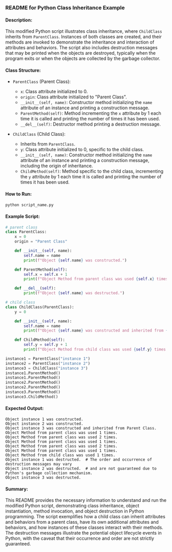 ### README for Python Class Inheritance Example

#### Description:
This modified Python script illustrates class inheritance, where `ChildClass` inherits from `ParentClass`. Instances of both classes are created, and their methods are invoked to demonstrate the inheritance and interaction of attributes and behaviors. The script also includes destruction messages that may be printed when the objects are destroyed, typically when the program exits or when the objects are collected by the garbage collector.

#### Class Structure:
- `ParentClass` (Parent Class):
  - `x`: Class attribute initialized to 0.
  - `origin`: Class attribute initialized to "Parent Class".
  - `__init__(self, name)`: Constructor method initializing the `name` attribute of an instance and printing a construction message.
  - `ParentMethod(self)`: Method incrementing the `x` attribute by 1 each time it is called and printing the number of times it has been used.
  - `__del__(self)`: Destructor method printing a destruction message.

- `ChildClass` (Child Class):
  - Inherits from `ParentClass`.
  - `y`: Class attribute initialized to 0, specific to the child class.
  - `__init__(self, name)`: Constructor method initializing the `name` attribute of an instance and printing a construction message, including the origin of inheritance.
  - `ChildMethod(self)`: Method specific to the child class, incrementing the `y` attribute by 1 each time it is called and printing the number of times it has been used.

#### How to Run:
```sh
python script_name.py
```

#### Example Script:
```python
# parent class
class ParentClass:
    x = 0
    origin = "Parent Class"

    def __init__(self, name):
        self.name = name
        print(f"Object {self.name} was constructed.")

    def ParentMethod(self):
        self.x = self.x + 1
        print(f"Object Method from parent class was used {self.x} times.")

    def __del__(self):
        print(f"Object {self.name} was destructed.")

# child class
class ChildClass(ParentClass):
    y = 0

    def __init__(self, name):
        self.name = name
        print(f"Object {self.name} was constructed and inherited from {self.origin}.")

    def ChildMethod(self):
        self.y = self.y + 1
        print(f"Object Method from child class was used {self.y} times.")

instance1 = ParentClass("instance 1")
instance2 = ParentClass("instance 2")
instance3 = ChildClass("instance 3")
instance1.ParentMethod()
instance1.ParentMethod()
instance2.ParentMethod()
instance2.ParentMethod()
instance3.ParentMethod()
instance3.ChildMethod()
```

#### Expected Output:
```
Object instance 1 was constructed.
Object instance 2 was constructed.
Object instance 3 was constructed and inherited from Parent Class.
Object Method from parent class was used 1 times.
Object Method from parent class was used 2 times.
Object Method from parent class was used 1 times.
Object Method from parent class was used 2 times.
Object Method from parent class was used 1 times.
Object Method from child class was used 1 times.
Object instance 1 was destructed.  # The order and occurrence of destruction messages may vary
Object instance 2 was destructed.  # and are not guaranteed due to Python's garbage collection mechanism.
Object instance 3 was destructed.
```

#### Summary:
This README provides the necessary information to understand and run the modified Python script, demonstrating class inheritance, object instantiation, method invocation, and object destruction in Python programming. The script exemplifies how a child class can inherit attributes and behaviors from a parent class, have its own additional attributes and behaviors, and how instances of these classes interact with their methods. The destruction messages illustrate the potential object lifecycle events in Python, with the caveat that their occurrence and order are not strictly guaranteed.

